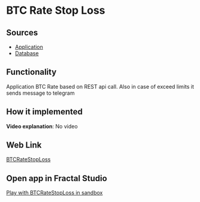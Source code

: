 # BTC Rate Stop Loss

## Sources

- [Application](https://github.com/LearnFractal/FractalPlatform/tree/main/FractalPlatform.Examples/Applications/BTCRateStopLoss/BTCRateStopLossApplication.cs)
- [Database](https://github.com/LearnFractal/FractalPlatform/tree/main/FractalPlatform.Examples/Databases/BTCRateStopLoss)

## Functionality

Application BTC Rate based on REST api call.
Also in case of exceed limits it sends message to telegram

## How it implemented

**Video explanation**: No video

## Web Link

[BTCRateStopLoss](https://fraplat.com/jupiter/BTCRateStopLoss)

## Open app in Fractal Studio

[Play with BTCRateStopLoss in sandbox](https://fraplat.com/mars/FractalStudio/?tag=BTCRateStopLoss+template)



